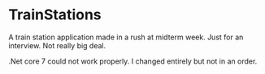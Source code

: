# TrainStations
A train station application made in a rush at midterm week. Just for an interview. Not really big deal.

.Net core 7 could not work properly. I changed entirely but not in an order.
